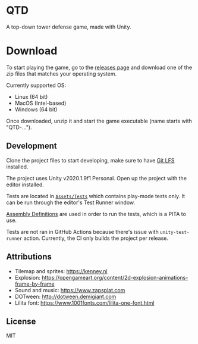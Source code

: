 # QTD

A top-down tower defense game, made with Unity.

# Download

To start playing the game, go to the [releases page](https://github.com/bluwy/QTD/releases) and download one of the zip files that matches your operating system.

Currently supported OS:

- Linux (64 bit)
- MacOS (Intel-based)
- Windows (64 bit)

Once downloaded, unzip it and start the game executable (name starts with "QTD-...").

## Development

Clone the project files to start developing, make sure to have [Git LFS](https://git-lfs.github.com/) installed.

The project uses Unity v2020.1.9f1 Personal. Open up the project with the editor installed.

Tests are located in [`Assets/Tests`](./Assets/Tests) which contains play-mode tests only. It can be run through the editor's Test Runner window.

[Assembly Definitions](https://docs.unity3d.com/Manual/ScriptCompilationAssemblyDefinitionFiles.html) are used in order to run the tests, which is a PITA to use.

Tests are not ran in GitHub Actions because there's issue with `unity-test-runner` action. Currently, the CI only builds the project per release.

## Attributions

- Tilemap and sprites: https://kenney.nl
- Explosion: https://opengameart.org/content/2d-explosion-animations-frame-by-frame
- Sound and music: https://www.zapsplat.com
- DOTween: http://dotween.demigiant.com
- Lilita font: https://www.1001fonts.com/lilita-one-font.html

## License

MIT
